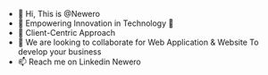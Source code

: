 - 👋 Hi, This is @Newero
- 👀 Empowering Innovation in Technology 🚀
- 🌱 Client-Centric Approach
- 💞️ We are looking to collaborate for Web Application & Website To develop your business
- 📫 Reach me on Linkedin Newero

